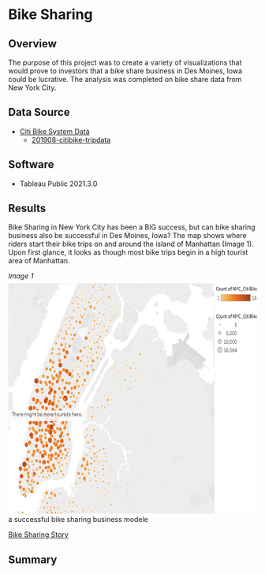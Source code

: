 # Bike Sharing

## Overview
The purpose of this project was to create a variety of visualizations that would prove to investors that a bike share business in Des Moines, Iowa could be lucrative. The analysis was completed on bike share data from New York City.

## Data Source
- [Citi Bike System Data](https://ride.citibikenyc.com/system-data)
  - [201908-citibike-tripdata](https://s3.amazonaws.com/tripdata/201908-citibike-tripdata.csv.zip)

## Software
- Tableau Public 2021.3.0

## Results
Bike Sharing in New York City has been a BIG success, but can bike sharing business also be successful in Des Moines, Iowa? The map shows where riders start their bike trips on and around the island of Manhattan (Image 1). Upon first glance, it looks as though most bike trips begin in a high tourist area of Manhattan.

*Image 1*
<img src="https://github.com/jisellejones/bike_sharing/blob/main/Images/map.png" width="640" height="474" style="text-align:center">
a successful bike sharing business modele  

[Bike Sharing Story](https://public.tableau.com/app/profile/jiselle8417/viz/Bike_Sharing_Story/InvestinginBikeSharing)

## Summary
